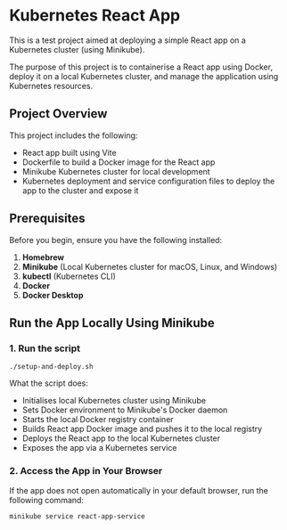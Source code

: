 # Kubernetes React App
This is a test project aimed at deploying a simple React app on a Kubernetes cluster (using Minikube).

The purpose of this project is to containerise a React app using Docker, deploy it on a local Kubernetes cluster, and manage the application using Kubernetes resources.

## Project Overview
This project includes the following:
- React app built using Vite
- Dockerfile to build a Docker image for the React app
- Minikube Kubernetes cluster for local development
- Kubernetes deployment and service configuration files to deploy the app to the cluster and expose it

## Prerequisites
Before you begin, ensure you have the following installed:
1. **Homebrew**
2. **Minikube** (Local Kubernetes cluster for macOS, Linux, and Windows)
3. **kubectl** (Kubernetes CLI)
4. **Docker**
5. **Docker Desktop**

## Run the App Locally Using Minikube
### 1. Run the script
```
./setup-and-deploy.sh
```
What the script does:
- Initialises local Kubernetes cluster using Minikube
- Sets Docker environment to Minikube's Docker daemon
- Starts the local Docker registry container
- Builds React app Docker image and pushes it to the local registry
- Deploys the React app to the local Kubernetes cluster
- Exposes the app via a Kubernetes service

### 2. Access the App in Your Browser
If the app does not open automatically in your default browser, run the following command:
```
minikube service react-app-service
```